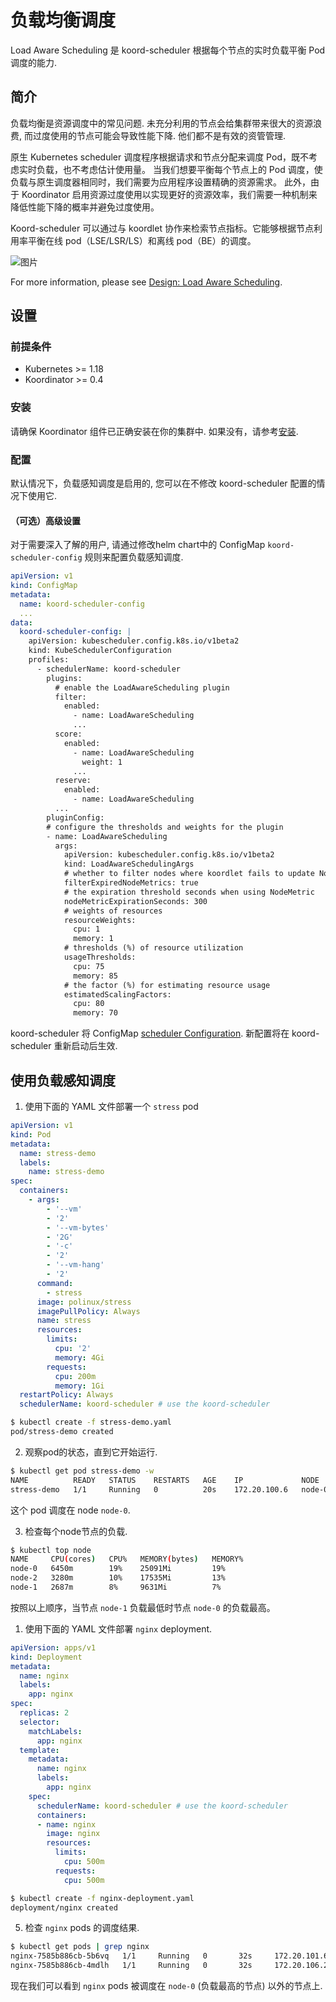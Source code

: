 # 负载均衡调度

Load Aware Scheduling 是 koord-scheduler 根据每个节点的实时负载平衡 Pod 调度的能力.

## 简介

负载均衡是资源调度中的常见问题. 未充分利用的节点会给集群带来很大的资源浪费, 而过度使用的节点可能会导致性能下降. 他们都不是有效的资管管理.

原生 Kubernetes scheduler 调度程序根据请求和节点分配来调度 Pod，既不考虑实时负载，也不考虑估计使用量。 当我们想要平衡每个节点上的 Pod 调度，使负载与原生调度器相同时，我们需要为应用程序设置精确的资源需求。 此外，由于 Koordinator 启用资源过度使用以实现更好的资源效率，我们需要一种机制来降低性能下降的概率并避免过度使用。

Koord-scheduler 可以通过与 koordlet 协作来检索节点指标。它能够根据节点利用率平衡在线 pod（LSE/LSR/LS）和离线 pod（BE）的调度。

![图片](/img/load-aware-scheduling-arch.svg)

For more information, please see [Design: Load Aware Scheduling](/docs/designs/load-aware-scheduling).

## 设置

### 前提条件

- Kubernetes >= 1.18
- Koordinator >= 0.4

### 安装

请确保 Koordinator 组件已正确安装在你的集群中. 如果没有，请参考[安装](/docs/installation).

### 配置

默认情况下，负载感知调度是启用的, 您可以在不修改 koord-scheduler 配置的情况下使用它.

#### （可选）高级设置

对于需要深入了解的用户, 请通过修改helm chart中的 ConfigMap `koord-scheduler-config` 规则来配置负载感知调度.

```yaml
apiVersion: v1
kind: ConfigMap
metadata:
  name: koord-scheduler-config
  ...
data:
  koord-scheduler-config: |
    apiVersion: kubescheduler.config.k8s.io/v1beta2
    kind: KubeSchedulerConfiguration
    profiles:
      - schedulerName: koord-scheduler
        plugins:
          # enable the LoadAwareScheduling plugin
          filter:
            enabled:
              - name: LoadAwareScheduling
              ...
          score:
            enabled:
              - name: LoadAwareScheduling
                weight: 1
              ...
          reserve:
            enabled:
              - name: LoadAwareScheduling
          ...
        pluginConfig:
        # configure the thresholds and weights for the plugin
        - name: LoadAwareScheduling
          args:
            apiVersion: kubescheduler.config.k8s.io/v1beta2
            kind: LoadAwareSchedulingArgs
            # whether to filter nodes where koordlet fails to update NodeMetric
            filterExpiredNodeMetrics: true
            # the expiration threshold seconds when using NodeMetric
            nodeMetricExpirationSeconds: 300
            # weights of resources
            resourceWeights:
              cpu: 1
              memory: 1
            # thresholds (%) of resource utilization
            usageThresholds:
              cpu: 75
              memory: 85
            # the factor (%) for estimating resource usage
            estimatedScalingFactors:
              cpu: 80
              memory: 70
```

koord-scheduler 将 ConfigMap [scheduler Configuration](https://kubernetes.io/docs/reference/scheduling/config/).
新配置将在 koord-scheduler 重新启动后生效.

## 使用负载感知调度

1. 使用下面的 YAML 文件部署一个 `stress` pod

```yaml
apiVersion: v1
kind: Pod
metadata:
  name: stress-demo
  labels:
    name: stress-demo
spec:
  containers:
    - args:
        - '--vm'
        - '2'
        - '--vm-bytes'
        - '2G'
        - '-c'
        - '2'
        - '--vm-hang'
        - '2'
      command:
        - stress
      image: polinux/stress
      imagePullPolicy: Always
      name: stress
      resources:
        limits:
          cpu: '2'
          memory: 4Gi
        requests:
          cpu: 200m
          memory: 1Gi
  restartPolicy: Always
  schedulerName: koord-scheduler # use the koord-scheduler
```

```bash
$ kubectl create -f stress-demo.yaml
pod/stress-demo created
```

2. 观察pod的状态，直到它开始运行.

```bash
$ kubectl get pod stress-demo -w
NAME          READY   STATUS    RESTARTS   AGE    IP             NODE     NOMINATED NODE   READINESS GATES
stress-demo   1/1     Running   0          20s    172.20.100.6   node-0   <none>           <none>
```

这个 pod 调度在 node `node-0`.

3. 检查每个node节点的负载.

```bash
$ kubectl top node
NAME     CPU(cores)   CPU%   MEMORY(bytes)   MEMORY%
node-0   6450m        19%    25091Mi         19%
node-2   3280m        10%    17535Mi         13%
node-1   2687m        8%     9631Mi          7%
```
按照以上顺序，当节点 `node-1` 负载最低时节点 `node-0` 的负载最高。

1. 使用下面的 YAML 文件部署 `nginx` deployment.

```yaml
apiVersion: apps/v1
kind: Deployment
metadata:
  name: nginx
  labels:
    app: nginx
spec:
  replicas: 2
  selector:
    matchLabels:
      app: nginx
  template:
    metadata:
      name: nginx
      labels:
        app: nginx
    spec:
      schedulerName: koord-scheduler # use the koord-scheduler
      containers:
      - name: nginx
        image: nginx
        resources:
          limits:
            cpu: 500m
          requests:
            cpu: 500m
```

```bash
$ kubectl create -f nginx-deployment.yaml
deployment/nginx created
```

5. 检查 `nginx` pods 的调度结果.

```bash
$ kubectl get pods | grep nginx
nginx-7585b886cb-5b6vq   1/1     Running   0       32s     172.20.101.6    node-1   <none>         <none>
nginx-7585b886cb-4mdlh   1/1     Running   0       32s     172.20.106.20   node-2   <none>         <none>
```

现在我们可以看到 `nginx` pods 被调度在 `node-0`  (负载最高的节点) 以外的节点上.